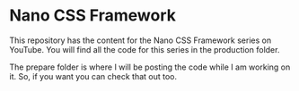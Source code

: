 # Nano CSS Framework

This repository has the content for the Nano CSS Framework series on YouTube. You will find all the code for this series in the production folder.

The prepare folder is where I will be posting the code while I am working on it. So, if you want you can check that out too.
